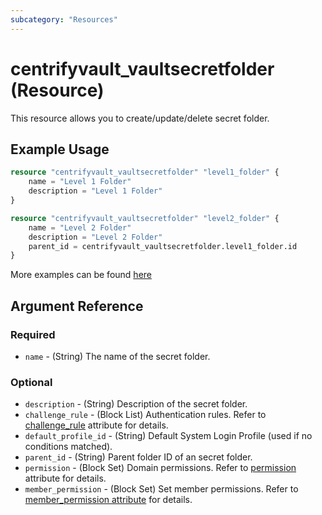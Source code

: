 ```yaml
---
subcategory: "Resources"
---
```


# centrifyvault_vaultsecretfolder (Resource)

This resource allows you to create/update/delete secret folder.

## Example Usage

```terraform
resource "centrifyvault_vaultsecretfolder" "level1_folder" {
    name = "Level 1 Folder"
    description = "Level 1 Folder"
}

resource "centrifyvault_vaultsecretfolder" "level2_folder" {
    name = "Level 2 Folder"
    description = "Level 2 Folder"
    parent_id = centrifyvault_vaultsecretfolder.level1_folder.id
}
```

More examples can be found [here](https://github.com/marcozj/terraform-provider-centrifyvault/tree/main/examples/centrifyvault_vaultsecret)

## Argument Reference

### Required

- `name` - (String) The name of the secret folder.

### Optional

- `description` - (String) Description of the secret folder.
- `challenge_rule` - (Block List) Authentication rules. Refer to [challenge_rule](./attribute_challengerule.md) attribute for details.
- `default_profile_id` - (String) Default System Login Profile (used if no conditions matched).
- `parent_id` - (String) Parent folder ID of an secret folder.
- `permission` - (Block Set) Domain permissions. Refer to [permission](./attribute_permission.md) attribute for details.
- `member_permission` - (Block Set) Set member permissions. Refer to [member_permission attribute](./attribute_permission.md) for details.
